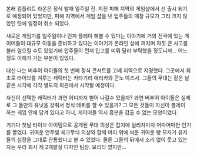 본래 컴플리트 라온은 정식 발매 일주일 전. 지진 피해 지역의 게임샵에서 선 출시 되기로 예정되어 있었지만, 피해 지역에서 게임 샵을 낸 업주들의 매장 규모가 그리 크지 않았던 탓에 일정이 취소 되었다. 

새로운 게임기를 일주일이나 먼저 플레이 해볼 수 있다는 이야기에 거의 전국에 있는 게이머들이 대규모 이동을 준비하고 있다는 이야기가 온라인 상에 퍼지며 자칫 큰 사고를 불러 일으킬 수도 있었기에 업주들이 먼저 입고를 미뤄 달라 부탁했을 정도니까... 
어느 정도 이해가 가는 부분이 있었다. 

대신 나는 버추어 아이돌의 첫 번째 정식 콘서트를 고베 지역으로 지명했다. 
그곳에서 최초로 라이브를 겨루는 캐릭터는 카타기리 에리카와 콘노 아즈사. 
그들의 무대는 같은 날 같은 시각에 각각 별도의 회관에서 시작될 예정이다. 

자신이 선택한 캐릭터가 과연 어디까지 뻗어 나갈수 있을까? 
과연 버추어 아이돌은 실제로 그 들만의 유닛을 갖춰서 정식 데뷔를 할 수 있을까? 
그 모든 것들이 자신이 플레이 하는 게임 안에 담겨 있다고 하니, 게이머들 역시 흥분을 감출 수 없는 모양이었다. 

거기다 첫날 라이브 아이템으로 공개된 무대 의상은 잡지에 실리자마자 어마어마한 인기를 끌었다. 
귀여운 연두빛 체크무늬 의상와 함께 머리 위에 씌운 귀여운 빵 모자가 유저들의 심장을 그대로 관통했다고 볼 수 있었다. 
물론 그들의 뒤에서 소리 없이 웃고 있는 자는 우리 회사 제 2개발실 디자인 팀장. 모리타 였지만... 